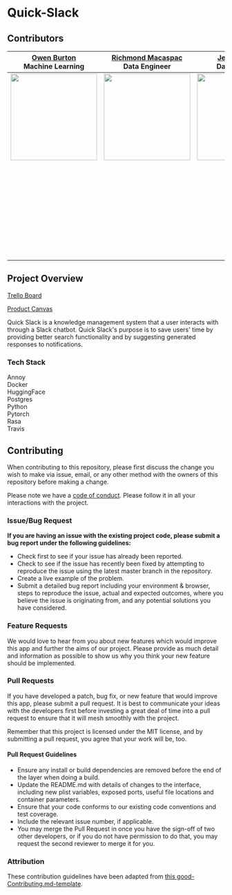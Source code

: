 # Quick-Slack

## Contributors

|                                       [Owen Burton](https://github.com/owenburton) <br/> Machine Learning                                        |                                       [Richmond Macaspac](https://github.com/macr) <br/> Data Engineer                                        |                                       [Jeremy Meek](https://github.com/Distortedlogic) <br/> Data Engineer                                        |                                       [Nick Flannery](https://github.com/Nckflannery) <br/> Machine Learning                                        |                                       [Marcus Jones](https://github.com/jonesy212) <br/> Team Lead                                        |
| :-----------------------------------------------------------------------------------------------------------: | :-----------------------------------------------------------------------------------------------------------: | :-----------------------------------------------------------------------------------------------------------: | :-----------------------------------------------------------------------------------------------------------: | :-----------------------------------------------------------------------------------------------------------: |
|                      [<img src="https://media-exp1.licdn.com/dms/image/C5603AQF8MJKbCDwy5Q/profile-displayphoto-shrink_200_200/0?e=1588809600&v=beta&t=MbZIjtE4Xc2k4OxzQGWKkvhtxjUSnRMm8JzNRtPAYCc" width = "200" />](https://github.com/owenburton)                       |                      [<img src="https://ca.slack-edge.com/T4JUEB3ME-UHEDDJAG6-cd5e1f43e7c5-512" width = "200" />](https://github.com/macr)                       |                      [<img src="https://avatars2.githubusercontent.com/u/54854447?s=460&v=4" width = "200" />](https://github.com/Distortedlogic)                       |                      [<img src="https://media-exp1.licdn.com/dms/image/C4E03AQE5s0rWy50Ncw/profile-displayphoto-shrink_200_200/0?e=1588809600&v=beta&t=EmR-_Bd9gOAM12ma_zCkomtlLpb0cuXJyDRO4Z-Rlvc" width = "200" />](https://github.com/Nckflannery)                       |                     
|                 [<img src="https://github.com/favicon.ico" width="15"> ](https://github.com/owenburton)                 |            [<img src="https://github.com/favicon.ico" width="15"> ](https://github.com/macr)             |           [<img src="https://github.com/favicon.ico" width="15"> ](https://github.com/Distortedlogic)            |          [<img src="https://github.com/favicon.ico" width="15"> ](https://github.com/Nckflannery)           |                      [<img src="https://avatars0.githubusercontent.com/u/49668160?s=400&v=4" width = "200" />](https://github.com/jonesy212)                       |
| [ <img src="https://static.licdn.com/sc/h/al2o9zrvru7aqj8e1x2rzsrca" width="15"> ](https://www.linkedin.com/in/owenburton22/) | [ <img src="https://static.licdn.com/sc/h/al2o9zrvru7aqj8e1x2rzsrca" width="15"> ](https://www.linkedin.com/in/richmond-macaspac/) | [ <img src="https://static.licdn.com/sc/h/al2o9zrvru7aqj8e1x2rzsrca" width="15"> ](https://www.linkedin.com/in/jeremy-meek-765b8b159/) | [ <img src="https://static.licdn.com/sc/h/al2o9zrvru7aqj8e1x2rzsrca" width="15"> ](https://www.linkedin.com/in/nickfflannery/) | [ <img src="https://static.licdn.com/sc/h/al2o9zrvru7aqj8e1x2rzsrca" width="15"> ](https://www.linkedin.com/in/marcus-jones-0227a66b/) |

## Project Overview

[Trello Board](https://trello.com/b/j2GRaMZ5/quick-slack)

[Product Canvas](https://www.notion.so/Quick-Slack-0cef120110274567ad4ff289e9bff596)

Quick Slack is a knowledge management system that a user interacts with through a Slack chatbot. Quick Slack's purpose is to save users' time by providing better search functionality and by suggesting generated responses to notifications.

### Tech Stack

Annoy  
Docker  
HuggingFace  
Postgres  
Python  
Pytorch  
Rasa  
Travis  

## Contributing

When contributing to this repository, please first discuss the change you wish to make via issue, email, or any other method with the owners of this repository before making a change.

Please note we have a [code of conduct](./code_of_conduct.md.md). Please follow it in all your interactions with the project.

### Issue/Bug Request

 **If you are having an issue with the existing project code, please submit a bug report under the following guidelines:**
 - Check first to see if your issue has already been reported.
 - Check to see if the issue has recently been fixed by attempting to reproduce the issue using the latest master branch in the repository.
 - Create a live example of the problem.
 - Submit a detailed bug report including your environment & browser, steps to reproduce the issue, actual and expected outcomes,  where you believe the issue is originating from, and any potential solutions you have considered.

### Feature Requests

We would love to hear from you about new features which would improve this app and further the aims of our project. Please provide as much detail and information as possible to show us why you think your new feature should be implemented.

### Pull Requests

If you have developed a patch, bug fix, or new feature that would improve this app, please submit a pull request. It is best to communicate your ideas with the developers first before investing a great deal of time into a pull request to ensure that it will mesh smoothly with the project.

Remember that this project is licensed under the MIT license, and by submitting a pull request, you agree that your work will be, too.

#### Pull Request Guidelines

- Ensure any install or build dependencies are removed before the end of the layer when doing a build.
- Update the README.md with details of changes to the interface, including new plist variables, exposed ports, useful file locations and container parameters.
- Ensure that your code conforms to our existing code conventions and test coverage.
- Include the relevant issue number, if applicable.
- You may merge the Pull Request in once you have the sign-off of two other developers, or if you do not have permission to do that, you may request the second reviewer to merge it for you.

### Attribution

These contribution guidelines have been adapted from [this good-Contributing.md-template](https://gist.github.com/PurpleBooth/b24679402957c63ec426).

